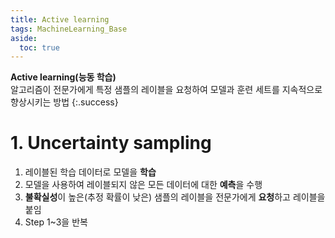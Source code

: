 ```yaml
---
title: Active learning
tags: MachineLearning_Base
aside:
  toc: true
---
```


**Active learning(능동 학습)** \
알고리즘이 전문가에게 특정 샘플의 레이블을 요청하여 모델과 훈련 세트를 지속적으로 향상시키는 방법
{:.success}

<!--more-->

# 1. Uncertainty sampling
1. 레이블된 학습 데이터로 모델을 **학습**
2. 모델을 사용하여 레이블되지 않은 모든 데이터에 대한 **예측**을 수행
3. **불확실성**이 높은(추정 확률이 낮은) 샘플의 레이블을 전문가에게 **요청**하고 레이블을 붙임
4. Step 1~3을 반복
